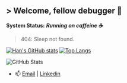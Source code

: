 ## > Welcome, fellow debugger 👋
**System Status:** ***Running on caffeine ☕***  
> 404: Sleep not found.

[![Han's GitHub stats](https://github-readme-stats.vercel.app/api?username=han-nwin&show_icons=true&theme=catppuccin_mocha&hide_rank=true)](https://github.com/han-nwin/github-readme-stats)      [![Top Langs](https://github-readme-stats.vercel.app/api/top-langs/?username=han-nwin&hide_progress=true&show_icons=true&theme=catppuccin_mocha)](https://github.com/han-nwin/github-readme-stats)

![GitHub Stats](http://readme-stats-smoky-seven.vercel.app/api?username=han-nwin)


- 📫 [Email](mailto:hannguyen.win@gmail.com) | [Linkedin](https://www.linkedin.com/in/tan-han-nguyen/)

